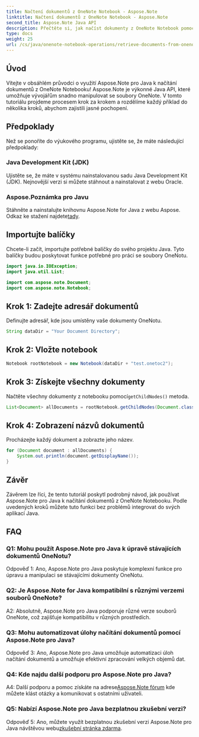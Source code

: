 ```yaml
---
title: Načtení dokumentů z OneNote Notebook - Aspose.Note
linktitle: Načtení dokumentů z OneNote Notebook - Aspose.Note
second_title: Aspose.Note Java API
description: Přečtěte si, jak načíst dokumenty z OneNote Notebook pomocí Aspose.Note pro Java. Postupujte podle našeho podrobného průvodce pro bezproblémovou integraci.
type: docs
weight: 25
url: /cs/java/onenote-notebook-operations/retrieve-documents-from-onenote-notebook/
---
```

## Úvod

Vítejte v obsáhlém průvodci o využití Aspose.Note pro Java k načítání dokumentů z OneNote Notebooku! Aspose.Note je výkonné Java API, které umožňuje vývojářům snadno manipulovat se soubory OneNote. V tomto tutoriálu projdeme procesem krok za krokem a rozdělíme každý příklad do několika kroků, abychom zajistili jasné pochopení.

## Předpoklady

Než se ponoříte do výukového programu, ujistěte se, že máte následující předpoklady:

### Java Development Kit (JDK)

Ujistěte se, že máte v systému nainstalovanou sadu Java Development Kit (JDK). Nejnovější verzi si můžete stáhnout a nainstalovat z webu Oracle.

### Aspose.Poznámka pro Javu

 Stáhněte a nainstalujte knihovnu Aspose.Note for Java z webu Aspose. Odkaz ke stažení najdete[tady](https://releases.aspose.com/note/java/).

## Importujte balíčky

Chcete-li začít, importujte potřebné balíčky do svého projektu Java. Tyto balíčky budou poskytovat funkce potřebné pro práci se soubory OneNotu.

```java
import java.io.IOException;
import java.util.List;

import com.aspose.note.Document;
import com.aspose.note.Notebook;
```

## Krok 1: Zadejte adresář dokumentů

Definujte adresář, kde jsou umístěny vaše dokumenty OneNotu.

```java
String dataDir = "Your Document Directory";
```

## Krok 2: Vložte notebook

```java
Notebook rootNotebook = new Notebook(dataDir + "test.onetoc2");
```

## Krok 3: Získejte všechny dokumenty

 Načtěte všechny dokumenty z notebooku pomocí`getChildNodes()` metoda.

```java
List<Document> allDocuments = rootNotebook.getChildNodes(Document.class);
```

## Krok 4: Zobrazení názvů dokumentů

Procházejte každý dokument a zobrazte jeho název.

```java
for (Document document : allDocuments) {
    System.out.println(document.getDisplayName());
}
```

## Závěr

Závěrem lze říci, že tento tutoriál poskytl podrobný návod, jak používat Aspose.Note pro Java k načítání dokumentů z OneNote Notebooku. Podle uvedených kroků můžete tuto funkci bez problémů integrovat do svých aplikací Java.

## FAQ

### Q1: Mohu použít Aspose.Note pro Java k úpravě stávajících dokumentů OneNotu?

Odpověď 1: Ano, Aspose.Note pro Java poskytuje komplexní funkce pro úpravu a manipulaci se stávajícími dokumenty OneNotu.

### Q2: Je Aspose.Note for Java kompatibilní s různými verzemi souborů OneNote?

A2: Absolutně, Aspose.Note pro Java podporuje různé verze souborů OneNote, což zajišťuje kompatibilitu v různých prostředích.

### Q3: Mohu automatizovat úlohy načítání dokumentů pomocí Aspose.Note pro Java?

Odpověď 3: Ano, Aspose.Note pro Java umožňuje automatizaci úloh načítání dokumentů a umožňuje efektivní zpracování velkých objemů dat.

### Q4: Kde najdu další podporu pro Aspose.Note pro Java?

 A4: Další podporu a pomoc získáte na adrese[Aspose.Note fórum](https://forum.aspose.com/c/note/28) kde můžete klást otázky a komunikovat s ostatními uživateli.

### Q5: Nabízí Aspose.Note pro Java bezplatnou zkušební verzi?

 Odpověď 5: Ano, můžete využít bezplatnou zkušební verzi Aspose.Note pro Java návštěvou webu[zkušební stránka zdarma](https://releases.aspose.com/).